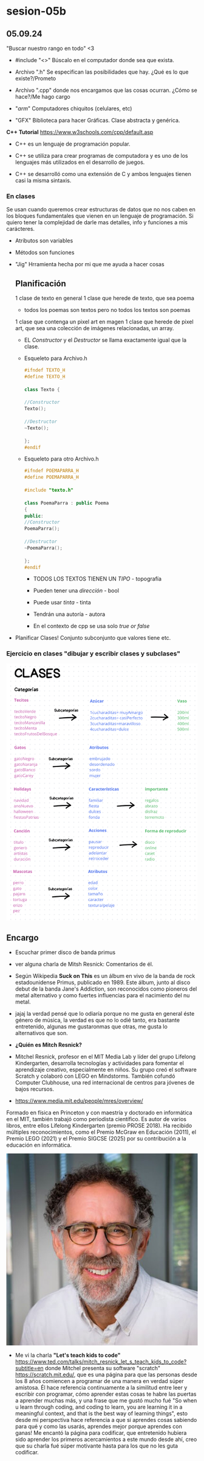 # sesion-05b 
## 05.09.24

"Buscar nuestro rango en todo" <3

+ #include "<>" Búscalo en el computador donde sea que exista.
+ Archivo ".h" Se especifican las posibilidades que hay. ¿Qué es lo que existe?/Prometo
+ Archivo ".cpp" donde nos encargamos que las cosas ocurran. ¿Cómo se hace?/Me hago cargo

+ "_arm_" Computadores chiquitos (celulares, etc)
+ "GFX" Biblioteca para hacer Gráficas. Clase abstracta y genérica.

**C++ Tutorial**
<https://www.w3schools.com/cpp/default.asp>

+ C++ es un lenguaje de programación popular.

+ C++ se utiliza para crear programas de computadora y es uno de los lenguajes más utilizados en el desarrollo de juegos.

+ C++ se desarrolló como una extensión de C y ambos lenguajes tienen casi la misma sintaxis.

### En clases

Se usan cuando queremos crear estructuras de datos que no nos caben en los bloques fundamentales que vienen en un lenguaje de programación.
Si quiero tener la complejidad de darle mas detalles, info y funciones a mis carácteres.

+ Atributos son variables
+ Métodos son funciones
+ "Jig" Hrramienta hecha por mi que me ayuda a hacer cosas

  ## Planificación
  1 clase de texto en general
  1 clase que herede de texto, que sea poema
  
  + todos los poemas son textos pero no todos los textos son poemas
    
  1 clase que contenga un pixel  art en magen
  1 clase que herede de pixel art, que sea una colección de imágenes relacionadas, un array.

  + EL _Constructor_ y el _Destructor_ se llama exactamente igual que la clase.
    
 
  + Esqueleto para Archivo.h
    
    ```cpp
    #ifndef TEXTO_H
    #define TEXTO_H
    
    class Texto {
    
    //Constructor
    Texto();

    //Destructor
    ~Texto();
    
    };
    #endif
    ```
  + Esqueleto para otro Archivo.h
  
    ```cpp
    #ifndef POEMAPARRA_H
    #define POEMAPARRA_H

    #include "texto.h"
    
    class PoemaParra : public Poema
    {
    public:
    //Constructor
    PoemaParra();

    //Destructor
    ~PoemaParra();

    };
    #endif
    ```
    + TODOS LOS TEXTOS TIENEN UN _TIPO_ - topografía
    + Pueden tener una _dirección_ - bool
    + Puede usar _tinta_ - tinta
    + Tendrán una autoría - autora
   
    + En el contexto de cpp se usa solo _true or false_
      
+ Planificar Clases!
  Conjunto
  subconjunto
  que valores tiene
  etc.
    
### Ejercicio en clases "dibujar y escribir clases y subclases"

![clases](./imagenes/EjercicioClasess.png)

## Encargo
+ Escuchar primer disco de banda primus
+ ver alguna charla de Mitsh Resnick: Comentarios de él.

+ Según Wikipedia **Suck on This** es un álbum en vivo de la banda de rock estadounidense Primus, publicado en 1989.​ Este álbum, junto al disco debut de la banda Jane's Addiction, son reconocidos como pioneros del metal alternativo y como fuertes influencias para el nacimiento del nu metal.​
+ jajaj la verdad pensé que lo odiaría porque no me gusta en general éste género de música, la verdad es que no lo odié tanto, era bastante entretenido, algunas me gustaronmas que otras, me gusta lo alternativos que son.

+ **¿Quién es Mitch Resnick?**
+ Mitchel Resnick, profesor en el MIT Media Lab y líder del grupo Lifelong Kindergarten, desarrolla tecnologías y actividades para fomentar el aprendizaje creativo, especialmente en niños. Su grupo creó el software Scratch y colaboró con LEGO en Mindstorms. También cofundó Computer Clubhouse, una red internacional de centros para jóvenes de bajos recursos.
+ <https://www.media.mit.edu/people/mres/overview/>

Formado en física en Princeton y con maestría y doctorado en informática en el MIT, también trabajó como periodista científico. Es autor de varios libros, entre ellos Lifelong Kindergarten (premio PROSE 2018). Ha recibido múltiples reconocimientos, como el Premio McGraw en Educación (2011), el Premio LEGO (2021) y el Premio SIGCSE (2025) por su contribución a la educación en informática.

![mitch](./imagenes/mitchel.jpg)

+ Me vi la charla **"Let's teach kids to code"** <https://www.ted.com/talks/mitch_resnick_let_s_teach_kids_to_code?subtitle=en> donde Mitchel presenta su software "scratch" <https://scratch.mit.edu/>, que es una página para que las personas desde los 8 años comiencen a programar de una manera en verdad súper amistosa. Él hace referencia continuamente a la similitud entre leer y escribir con programar, cómo aprender estas cosas te habre las puertas a aprender muchas más, y una frase que me gustó mucho fué "So when u learn through coding, and coding to learn, you are learning it in a meaningful context, and that is the best way of learning things", esto desde mi perspectiva hace referencia a que si aprendes cosas sabiendo para qué y como las usarás, aprendes mejor porque aprendes con ganas! Me encantó la página para codificar, que entretenido hubiera sido aprender los primeros acercamientos a este mundo desde ahí, creo que su charla fué súper motivante hasta para los que no les guta codificar.


  
